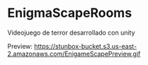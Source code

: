 # EnigmaScapeRooms

Videojuego de terror desarrollado con unity

Preview:
https://stunbox-bucket.s3.us-east-2.amazonaws.com/EnigameScapePreview.gif
